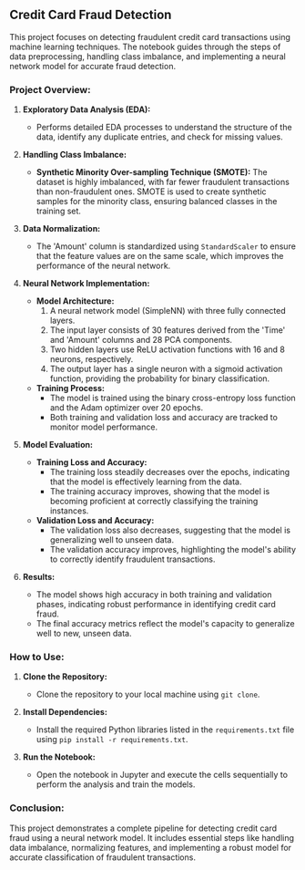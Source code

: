 ## Credit Card Fraud Detection

This project focuses on detecting fraudulent credit card transactions using machine learning techniques. The notebook guides through the steps of data preprocessing, handling class imbalance, and implementing a neural network model for accurate fraud detection.

### Project Overview:
1. **Exploratory Data Analysis (EDA):**
   - Performs detailed EDA processes to understand the structure of the data, identify any duplicate entries, and check for missing values.

2. **Handling Class Imbalance:**
   - **Synthetic Minority Over-sampling Technique (SMOTE):** The dataset is highly imbalanced, with far fewer fraudulent transactions than non-fraudulent ones. SMOTE is used to create synthetic samples for the minority class, ensuring balanced classes in the training set.

3. **Data Normalization:**
   - The 'Amount' column is standardized using `StandardScaler` to ensure that the feature values are on the same scale, which improves the performance of the neural network.

4. **Neural Network Implementation:**
   - **Model Architecture:**
     1. A neural network model (SimpleNN) with three fully connected layers.
     2. The input layer consists of 30 features derived from the 'Time' and 'Amount' columns and 28 PCA components.
     3. Two hidden layers use ReLU activation functions with 16 and 8 neurons, respectively.
     4. The output layer has a single neuron with a sigmoid activation function, providing the probability for binary classification.
   - **Training Process:**
     - The model is trained using the binary cross-entropy loss function and the Adam optimizer over 20 epochs.
     - Both training and validation loss and accuracy are tracked to monitor model performance.

5. **Model Evaluation:**
   - **Training Loss and Accuracy:**
     - The training loss steadily decreases over the epochs, indicating that the model is effectively learning from the data.
     - The training accuracy improves, showing that the model is becoming proficient at correctly classifying the training instances.
   - **Validation Loss and Accuracy:**
     - The validation loss also decreases, suggesting that the model is generalizing well to unseen data.
     - The validation accuracy improves, highlighting the model's ability to correctly identify fraudulent transactions.

6. **Results:**
   - The model shows high accuracy in both training and validation phases, indicating robust performance in identifying credit card fraud.
   - The final accuracy metrics reflect the model's capacity to generalize well to new, unseen data.

### How to Use:
1. **Clone the Repository:**
   - Clone the repository to your local machine using `git clone`.
   
2. **Install Dependencies:**
   - Install the required Python libraries listed in the `requirements.txt` file using `pip install -r requirements.txt`.

3. **Run the Notebook:**
   - Open the notebook in Jupyter and execute the cells sequentially to perform the analysis and train the models.

### Conclusion:
This project demonstrates a complete pipeline for detecting credit card fraud using a neural network model. It includes essential steps like handling data imbalance, normalizing features, and implementing a robust model for accurate classification of fraudulent transactions.
